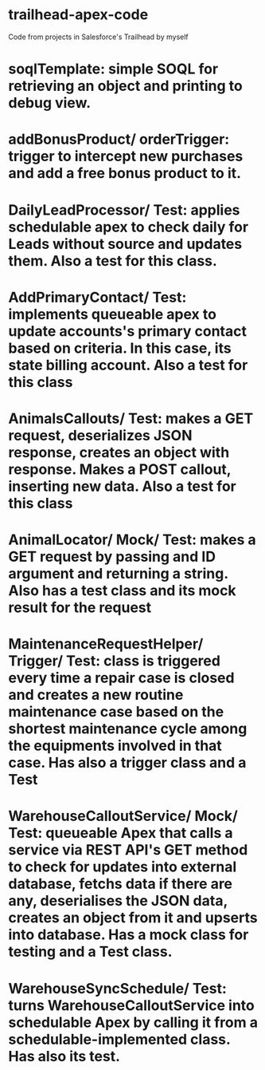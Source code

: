 # trailhead-apex-code

Code from projects in Salesforce's Trailhead by myself

# soqlTemplate: simple SOQL for retrieving an object and printing to debug view.

# addBonusProduct/ orderTrigger: trigger to intercept new purchases and add a free bonus product to it.

# DailyLeadProcessor/ Test: applies schedulable apex to check daily for Leads without source and updates them. Also a test for this class.

# AddPrimaryContact/ Test: implements queueable apex to update accounts's primary contact based on criteria. In this case, its state billing account. Also a test for this class

# AnimalsCallouts/ Test: makes a GET request, deserializes JSON response, creates an object with response. Makes a POST callout, inserting new data. Also a test for this class

# AnimalLocator/ Mock/ Test: makes a GET request by passing and ID argument and returning a string. Also has a test class and its mock result for the request

# MaintenanceRequestHelper/ Trigger/ Test: class is triggered every time a repair case is closed and creates a new routine maintenance case based on the shortest maintenance cycle among the equipments involved in that case. Has also a trigger class and a Test

# WarehouseCalloutService/ Mock/ Test: queueable Apex that calls a service via REST API's GET method to check for updates into external database, fetchs data if there are any, deserialises the JSON data, creates an object from it and upserts into database. Has a mock class for testing and a Test class.

# WarehouseSyncSchedule/ Test: turns WarehouseCalloutService into schedulable Apex by calling it from a schedulable-implemented class. Has also its test.